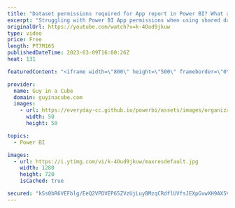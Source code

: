 ```yaml
---
title: "Dataset permissions required for App report in Power BI? What am I missing??? (Re-Upload)"
excerpt: "Struggling with Power BI App permissions when using shared datasets? Adam looks at how this works. Even for PRO users!!!  Composit model permission blog (Older information): https://powerbi.microsoft.com/en-us/blog/update-to-required-permissions-when-using-composite-models-on-a-power-bi-dataset/  📢"
originalUrl: https://youtube.com/watch?v=k-4Oud9jkuw
type: video
price: Free
length: PT7M16S
publishedDateTime: 2023-03-09T16:00:26Z
heat: 131

featuredContent: "<iframe width=\"800\" height=\"500\" frameborder=\"0\" src=\"https://www.youtube.com/embed/k-4Oud9jkuw\" allow=\"accelerometer; autoplay; encrypted-media; gyroscope; picture-in-picture\" allowfullscreen></iframe>"

provider:
  name: Guy in a Cube
  domain: guyinacube.com
  images:
    - url: https://everyday-cc.github.io/powerbi/assets/images/organizations/guyinacube.com-50x50.jpg
      width: 50
      height: 50

topics:
  - Power BI

images:
  - url: https://i.ytimg.com/vi/k-4Oud9jkuw/maxresdefault.jpg
    width: 1280
    height: 720
    isCached: true

secured: "kSs0bR6VEFblg/EeQ2VPDVEP65ZVzUjLuyBMzqCRdflUVfsJEXpGvwXH9AX5ViUYBiucIfQUPe3RnlpqVfifAOV6HVr+MLW2qN5bfJJAgdXvdmF4X9upU6n5iGD+vBH3irnEU207G7BXJJUD04K7LZ3waBymayyhpCngQvZj2WA88NC4GchuHN55NfzvZdwvTdwUpIkLSAH/kG+iaJbMGeWqNklWxzybKoMRJ17G23M45SVZgicx99RKa2aWlG7Gsmp1AaBiWBy5jmo75rWY9rsjDNabjqkMNO7r9JyIZCY3SqTm9+s3lAohX7SeYKLY1JBbhOdu9GaOpdIRIvT8U2B+Z5ZVzDWQVm0kXOvqnxLSzhiDbsKq9nhS9LNOe8ZY0At0IEg5WBZk4xhqeG6y4sAHfG9ICgWUVkRja5qv4EU=;qBbJ9B22/NKvZF2UjDZh2w=="
---
```


